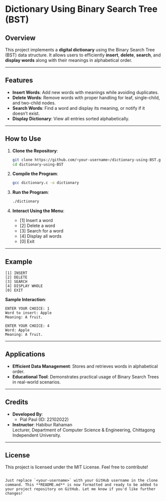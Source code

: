 
# Dictionary Using Binary Search Tree (BST)

## Overview
This project implements a **digital dictionary** using the Binary Search Tree (BST) data structure. It allows users to efficiently **insert**, **delete**, **search**, and **display words** along with their meanings in alphabetical order.

---

## Features
- **Insert Words**: Add new words with meanings while avoiding duplicates.
- **Delete Words**: Remove words with proper handling for leaf, single-child, and two-child nodes.
- **Search Words**: Find a word and display its meaning, or notify if it doesn’t exist.
- **Display Dictionary**: View all entries sorted alphabetically.

---

## How to Use
1. **Clone the Repository**:
    ```bash
    git clone https://github.com/<your-username>/dictionary-using-BST.git
    cd dictionary-using-BST
    ```

2. **Compile the Program**:
    ```bash
    gcc dictionary.c -o dictionary
    ```

3. **Run the Program**:
    ```bash
    ./dictionary
    ```

4. **Interact Using the Menu**:
    - [1] Insert a word  
    - [2] Delete a word  
    - [3] Search for a word  
    - [4] Display all words  
    - [0] Exit  

---

## Example
```plaintext
[1] INSERT
[2] DELETE
[3] SEARCH 
[4] DISPLAY WHOLE
[0] EXIT
```

**Sample Interaction**:
```plaintext
ENTER YOUR CHOICE: 1
Word to insert: Apple
Meaning: A fruit.

ENTER YOUR CHOICE: 4
Word: Apple
Meaning: A fruit.
```

---

## Applications
- **Efficient Data Management**: Stores and retrieves words in alphabetical order.
- **Educational Tool**: Demonstrates practical usage of Binary Search Trees in real-world scenarios.

---

## Credits
- **Developed By**:  
  - Pial Paul (ID: 22102022)  
- **Instructor**: Habibur Rahaman  
  Lecturer, Department of Computer Science & Engineering, Chittagong Independent University.

---

## License
This project is licensed under the MIT License. Feel free to contribute!
```

Just replace `<your-username>` with your GitHub username in the clone command. This **README.md** is now formatted and ready to be added to your project repository on GitHub. Let me know if you'd like further changes!
